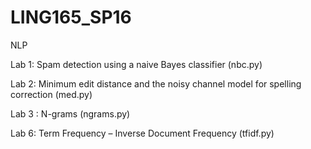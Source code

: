 # LING165_SP16
NLP

Lab 1: Spam detection using a naive Bayes classifier (nbc.py)

Lab 2: Minimum edit distance and the noisy channel model for spelling correction (med.py)

Lab 3 : N-grams (ngrams.py)

Lab 6: Term Frequency – Inverse Document Frequency (tfidf.py)
